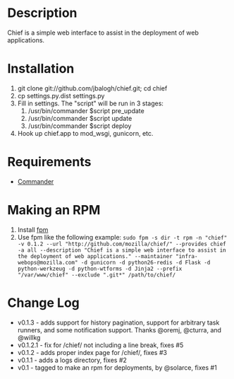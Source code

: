 # Description

Chief is a simple web interface to assist in the deployment of web applications.

# Installation

1. git clone git://github.com/jbalogh/chief.git; cd chief
2. cp settings.py.dist settings.py
3. Fill in settings. The "script" will be run in 3 stages:
    1. /usr/bin/commander $script pre_update
    2. /usr/bin/commander $script update
    3. /usr/bin/commander $script deploy
4. Hook up chief.app to mod\_wsgi, gunicorn, etc.

# Requirements

* [Commander](https://github.com/oremj/commander)

# Making an RPM

1. Install [fpm](https://github.com/jordansissel/fpm/wiki)
2. Use fpm like the following example:
`sudo fpm -s dir -t rpm -n "chief" -v 0.1.2 --url "http://github.com/mozilla/chief/" --provides chief -a all --description "Chief is a simple web interface to assist in the deployment of web applications." --maintainer "infra-webops@mozilla.com" -d gunicorn -d python26-redis -d Flask -d python-werkzeug -d python-wtforms -d Jinja2 --prefix "/var/www/chief" --exclude ".git*" /path/to/chief/`

# Change Log

* v0.1.3 - adds support for history pagination, support for arbitrary
  task runners, and some notification support.
  Thanks @oremj, @cturra, and @willkg
* v0.1.2.1 - fix for /chief/ not including a line break, fixes #5
* v0.1.2 - adds proper index page for /chief/, fixes #3
* v0.1.1 - adds a logs directory, fixes #2
* v0.1   - tagged to make an rpm for deployments, by @solarce, fixes #1

